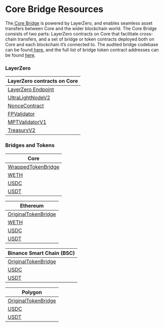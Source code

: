 # Core Bridge Resources

The[ Core Bridge](https://bridge.coredao.org/) is powered by LayerZero, and enables seamless asset transfers between Core and the wider blockchain world. The Core Bridge consists of two parts: LayerZero contracts on Core that facilitate cross-chain transfers, and a set of bridge or token contracts deployed both on Core and each blockchain it’s connected to. The audited bridge codebase can be found[ here](https://github.com/LayerZero-Labs/wrapped-asset-bridge), and the full list of bridge token contract addresses can be found [here](https://docs.coredao.org/developer/develop-on-core/bridging-with-core/bridging-tokens-to-core-with-layerzero#full-list-of-bridge-token-addresses).

### LayerZero

| LayerZero contracts on Core                                                                       |
| ------------------------------------------------------------------------------------------------- |
| [LayerZero Endpoint](https://scan.coredao.org/address/0x9740ff91f1985d8d2b71494ae1a2f723bb3ed9e4) |
| [UltraLightNodeV2](https://scan.coredao.org/address/0x66a71dcef29a0ffbdbe3c6a460a3b5bc225cd675)   |
| [NonceContract](https://scan.coredao.org/address/0x2d61dcdd36f10b22176e0433b86f74567d529aaa)      |
| [FPValidator](https://scan.coredao.org/address/0x3c2269811836af69497e5f486a85d7316753cf62)        |
| [MPTValidatorV1](https://scan.coredao.org/address/0xb6319cc6c8c27a8f5daf0dd3df91ea35c4720dd7)     |
| [TreasuryV2](https://scan.coredao.org/address/0x5b19bd330a84c049b62d5b0fc2ba120217a18c1c)         |

### Bridges and Tokens

| Core                                                                                              |
| ------------------------------------------------------------------------------------------------- |
| [WrappedTokenBridge](https://scan.coredao.org/address/0xa4218e1f39da4aadac971066458db56e901bcbde) |
| [WETH](https://scan.coredao.org/address/0xeab3ac417c4d6df6b143346a46fee1b847b50296)               |
| [USDC](https://scan.coredao.org/address/0xa4151b2b3e269645181dccf2d426ce75fcbdeca9)               |
| [USDT](https://scan.coredao.org/address/0x900101d06a7426441ae63e9ab3b9b0f63be145f1)               |

| Ethereum                                                                                       |
| ---------------------------------------------------------------------------------------------- |
| [OriginalTokenBridge](https://etherscan.io/address/0x52e75d318cfb31f9a2edfa2dfee26b161255b233) |
| [WETH](https://etherscan.io/address/0xc02aaa39b223fe8d0a0e5c4f27ead9083c756cc2)                |
| [USDC](https://etherscan.io/address/0xa0b86991c6218b36c1d19d4a2e9eb0ce3606eb48)                |
| [USDT](https://etherscan.io/address/0xdac17f958d2ee523a2206206994597c13d831ec7)                |

| Binance Smart Chain (BSC)                                                                     |
| --------------------------------------------------------------------------------------------- |
| [OriginalTokenBridge](https://bscscan.com/address/0x52e75d318cfb31f9a2edfa2dfee26b161255b233) |
| [USDC](https://bscscan.com/address/0x8ac76a51cc950d9822d68b83fe1ad97b32cd580d)                |
| [USDT](https://bscscan.com/address/0x55d398326f99059ff775485246999027b3197955)                |

| Polygon                                                                                           |
| ------------------------------------------------------------------------------------------------- |
| [OriginalTokenBridge](https://polygonscan.com/address/0x52e75d318cfb31f9a2edfa2dfee26b161255b233) |
| [USDC](https://polygonscan.com/address/0x2791bca1f2de4661ed88a30c99a7a9449aa84174)                |
| [USDT](https://polygonscan.com/address/0xc2132d05d31c914a87c6611c10748aeb04b58e8f)                |
